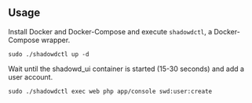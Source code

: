 ## Usage

Install Docker and Docker-Compose and execute `shadowdctl`, a Docker-Compose wrapper.

    sudo ./shadowdctl up -d

Wait until the shadowd_ui container is started (15-30 seconds) and add a user account.

    sudo ./shadowdctl exec web php app/console swd:user:create

